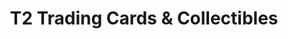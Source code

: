 ---
title: "T2 Trading Cards & Collectibles"
url: /tigard/t2-trading-cards-and-collectibles/
shop: collector
---